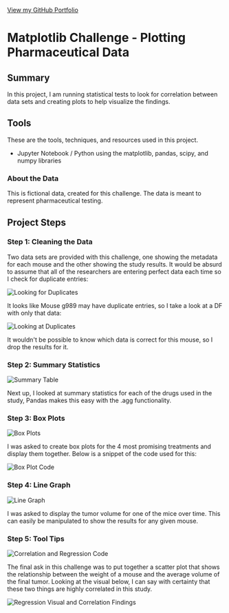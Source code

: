 [View my GitHub Portfolio](https://joekell.github.io/)

# Matplotlib Challenge - Plotting Pharmaceutical Data

## Summary

In this project, I am running statistical tests to look for correlation between data sets and creating plots to help visualize the findings.

## Tools
These are the tools, techniques, and resources used in this project.

* Jupyter Notebook / Python using the matplotlib, pandas, scipy, and numpy libraries

### About the Data

This is fictional data, created for this challenge. The data is meant to represent pharmaceutical testing.

## Project Steps

### Step 1: Cleaning the Data
Two data sets are provided with this challenge, one showing the metadata for each mouse and the other showing the study results. It would be absurd to assume that all of the researchers are entering perfect data each time so I check for duplicate entries:

![Looking for Duplicates](FinalImages/DuplicateSearch.PNG)

It looks like Mouse g989 may have duplicate entries, so I take a look at a DF with only that data:

![Looking at Duplicates](FinalImages/DuplicateResults.PNG)

It wouldn't be possible to know which data is correct for this mouse, so I drop the results for it.

### Step 2: Summary Statistics

![Summary Table](FinalImages/SummaryTable.PNG)

Next up, I looked at summary statistics for each of the drugs used in the study, Pandas makes this easy with the .agg functionality.

### Step 3: Box Plots

![Box Plots](FinalImages/BoxPlots.PNG)

I was asked to create box plots for the 4 most promising treatments and display them together. Below is a snippet of the code used for this:

![Box Plot Code](FinalImages/BoxCode.PNG)

### Step 4: Line Graph

![Line Graph](FinalImages/LineGraph.PNG)

I was asked to display the tumor volume for one of the mice over time. This can easily be manipulated to show the results for any given mouse.

### Step 5: Tool Tips

![Correlation and Regression Code](FinalImages/ScatterAndRegressionCode.PNG)

The final ask in this challenge was to put together a scatter plot that shows the relationship between the weight of a mouse and the average volume of the final tumor. Looking at the visual below, I can say with certainty that these two things are highly correlated in this study.


![Regression Visual and Correlation Findings](FinalImages/RegressionVisual.PNG)
